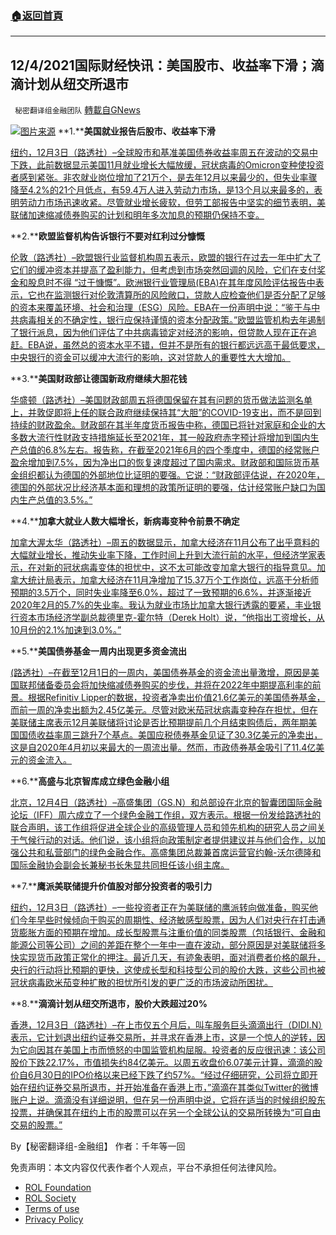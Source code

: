 ###  [:house:返回首頁](https://github.com/ourhimalayas/txt)
---


## 12/4/2021国际财经快讯：美国股市、收益率下滑；滴滴计划从纽交所退市
` 秘密翻译组金融团队` [轉載自GNews](https://gnews.org/zh-hans/1719223/)

![](https://assets.gnews.org/wp-content/uploads/2021/12/图片1-17.png)[图片来源](https://www.reuters.com)
**1.****美国就业报告后股市、收益率下滑**

[纽约，12月3日（路透社）–全球股市和基准美国债券收益率周五在波动的交易中下跌，此前数据显示美国11月就业增长大幅放缓，冠状病毒的Omicron变种使投资者感到紧张。非农就业岗位增加了21万个，是去年12月以来最少的，但失业率骤降至4.2%的21个月低点，有59.4万人进入劳动力市场，是13个月以来最多的，表明劳动力市场迅速收紧。尽管就业增长疲软，但劳工部报告中坚实的细节表明，美联储加速缩减债券购买的计划和明年多次加息的预期仍保持不变。](https://www.reuters.com/markets/europe/global-markets-wrapup-6-pix-graphics-2021-12-03/)

**2.****欧盟监督机构告诉银行不要对红利过分慷慨**

[伦敦（路透社）–欧盟银行业监督机构周五表示，欧盟的银行在过去一年中扩大了它们的缓冲资本并提高了盈利能力，但考虑到市场突然回调的风险，它们在支付奖金和股息时不得 “过于慷慨”。欧洲银行业管理局(EBA)在其年度风险评估报告中表示，它也在监测银行对伦敦清算所的风险敞口，贷款人应检查他们是否分配了足够的资本来覆盖环境、社会和治理（ESG）风险。EBA在一份声明中说：“鉴于与中共病毒相关的不确定性，银行应保持谨慎的资本分配政策。”欧盟监管机构去年遏制了银行派息，因为他们评估了中共病毒锁定对经济的影响，但贷款人现在正在追赶。EBA说，虽然总的资本水平不错，但并不是所有的银行都远远高于最低要求，中央银行的资金可以缓冲大流行的影响，这对贷款人的重要性大大增加。](https://www.oann.com/dont-be-overly-generous-with-bonuses-eu-watchdog-tells-banks/)

**3.****美国财政部让德国新政府继续大胆花钱**

[华盛顿（路透社）–美国财政部周五将德国保留在其有问题的货币做法监测名单上，并敦促即将上任的联合政府继续保持其“大胆”的COVID-19支出，而不是回到持续的财政盈余。财政部在其半年度货币报告中称，德国已将针对家庭和企业的大多数大流行性财政支持措施延长至2021年，其一般政府赤字预计将增加到国内生产总值的6.8%左右。报告称，在截至2021年6月的四个季度中，德国的经常账户盈余增加到7.5%，因为净出口的恢复速度超过了国内需求。财政部和国际货币基金组织都认为德国的外部地位比证明的要强。它说：“财政部评估说，在2020年，德国的外部状况比经济基本面和理想的政策所证明的要强，估计经常账户缺口为国内生产总值的3.5%。”](https://www.oann.com/u-s-treasury-tells-new-german-government-be-bold-keep-spending/)

**4.****加拿大就业人数大幅增长，新病毒变种令前景不确定**

[加拿大渥太华（路透社）–周五的数据显示，加拿大经济在11月公布了出乎意料的大幅就业增长，推动失业率下降，工作时间上升到大流行前的水平，但经济学家表示，在对新的冠状病毒变体的担忧中，这不太可能改变加拿大银行的指导意见。加拿大统计局表示，加拿大经济在11月净增加了15.37万个工作岗位，远高于分析师预期的3.5万个，同时失业率降至6.0%，超过了一致预期的6.6%，并逐渐接近2020年2月的5.7%的失业率。我认为就业市场比加拿大银行透露的要紧，丰业银行资本市场经济学副总裁德里克-霍尔特（Derek Holt）说，“他指出工资增长，从10月份的2.1%加速到3.0%。”](https://www.oann.com/canada-posts-hefty-job-gain-unemployment-rate-dips-to-6-0/)

**5.****美国债券基金一周内出现更多资金流出**

[(路透社）–在截至12月1日的一周内，美国债券基金的资金流出量激增，原因是美国联邦储备委员会将加快缩减债券购买的步伐，并将在2022年中期提高利率的前景。根据Refinitiv Lipper的数据，投资者净卖出价值21.6亿美元的美国债券基金，而前一周的净卖出额为2.45亿美元。尽管对欧米茄冠状病毒变种存在担忧，但在美联储主席表示12月美联储将讨论是否比预期提前几个月结束购债后，两年期美国国债收益率周三跳升7个基点。美国应税债券基金见证了30.3亿美元的净卖出，这是自2020年4月初以来最大的一周流出量。然而，市政债券基金吸引了11.4亿美元的资金流入。](https://www.oann.com/u-s-bond-funds-see-higher-outflow-in-the-week-to-dec-1-lipper/)

**6.****高盛与北京智库成立绿色金融小组**

[北京，12月4日（路透社）–高盛集团（GS.N）和总部设在北京的智囊团国际金融论坛（IFF）周六成立了一个绿色金融工作组，双方表示。根据一份发给路透社的联合声明，该工作组将促进全球企业的高级管理人员和领先机构的研究人员之间关于气候行动的对话。他们说，该小组将向政策制定者提供建议并与他们合作，以加强公共和私营部门的绿色金融合作。高盛集团总裁兼首席运营官约翰-沃尔德隆和国际金融协会副会长兼秘书长朱显共同担任该小组主席。](https://www.reuters.com/business/cop/goldman-sachs-launches-green-finance-group-with-beijing-think-tank-2021-12-04/)

**7.****鹰派美联储提升价值股对部分投资者的吸引力**

[纽约，12月3日（路透社）–一些投资者正在为美联储的鹰派转向做准备，购买他们今年早些时候倾向于购买的周期性、经济敏感型股票，因为人们对央行在打击通货膨胀方面的预期在增加。成长型股票与注重价值的同类股票（包括银行、金融和能源公司等公司）之间的差距在整个一年中一直在波动，部分原因是对美联储将多快实现货币政策正常化的押注。最近几天，有迹象表明，面对消费者价格的飙升，央行的行动将比预期的更快，这使成长型和科技型公司的股价大跌，这些公司也被冠状病毒欧米茄变种扩散的担忧所引发的更广泛的市场波动所困扰。](https://www.reuters.com/markets/europe/wall-st-week-ahead-hawkish-fed-boosts-value-stocks-appeal-some-investors-2021-12-04/)

**8.****滴滴计划从纽交所退市，股价大跌超过20%**

[香港，12月3日（路透社）–在上市仅五个月后，叫车服务巨头滴滴出行（DIDI.N）表示，它计划退出纽约证券交易所，并寻求在香港上市，这是一个惊人的逆转，因为它向因其在美国上市而愤怒的中国监管机构屈服。投资者的反应很迅速：该公司股价下跌22.17%，市值损失约84亿美元。以周五收盘价6.07美元计算，滴滴的股价自6月30日的IPO价格以来已经下跌了约57%。“经过仔细研究，公司将立即开始在纽约证券交易所退市，并开始准备在香港上市，”滴滴在其类似Twitter的微博账户上说。滴滴没有详细说明，但在另一份声明中说，它将在适当的时候组织股东投票，并确保其在纽约上市的股票可以在另一个全球公认的交易所转换为“可自由交易的股票。”](https://www.reuters.com/technology/didi-global-start-work-delisting-new-york-pursue-ipo-hong-kong-2021-12-03/)

By【秘密翻译组-金融组】
作者：千年等一回

 

免责声明：本文内容仅代表作者个人观点，平台不承担任何法律风险。

- [ROL Foundation](https://rolfoundation.org/)
- [ROL Society](https://rolsociety.org/)
- [Terms of use](https://gnews.org/terms-of-use-3/)
- [Privacy Policy](https://gnews.org/privacy-policy/)
